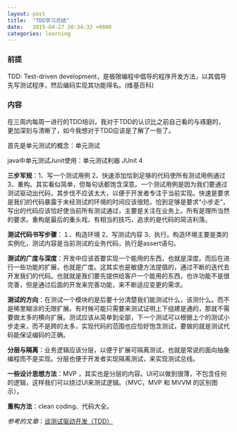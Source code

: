 ```yaml
---
layout: post
title:  "TDD学习总结"
date:   2015-04-27 20:34:32 +0800
categories: learning
---
```



### 前提

TDD: Test-driven development，是极限编程中倡导的程序开发方法，以其倡导先写测试程序，然后编码实现其功能得名。(维基百科)

### 内容

在三周内每周一进行的TDD培训，我对于TDD的认识比之前自己看的与琢磨的，更加深刻与清晰了，如今我想对于TDD应该是了解了一些了。

首先是单元测试的概念：单元测试

java中单元测试Junit使用：单元测试利器 JUnit 4

**三步军规**：1、写一个测试用例 2、快速添加恰到足够的代码使所有测试用例通过 3、重构。其实看似简单，但每句话都饱含深意。一个测试用例是因为我们要通过测试驱动出代码，其步伐不应该太大，以便于开发者专注于当前实现。快速是要求是我们的代码暴露于未经测试的环境的时间应该很短。恰到足够是要求“小步走”，写出的代码应该恰好使当前所有测试通过，主要是关注在业务上。所有是理所当然的要求。重构是最后的重头戏，有相当的技巧，追求的是代码的简洁利落。

**测试代码书写步骤**：１、构造环境 2、写测试内容 3、执行。构造环境主要是类的实例化，测试内容是当前测试的业务代码，执行是assert语句。

**测试的广度与深度**：开发中应该首要实现一个能用的东西，也就是深度。而后在进行一些功能的扩展，也就是广度。这其实也是敏捷方法提倡的，通过不断的迭代去开发我们的代码。也就就是我们要先提供给客户一个能用的东西，也许功能不是很完善，但是通过后面的开发来完善功能，来不断适应变更的需求。

**测试的方向**：在测试一个模块的是后要十分清楚我们能测试什么，该测什么。而不是稀里糊涂的无限扩展。有时候可能只需要来测试证明上下组建是通的，那就不需要做太多的横向扩展。测试应该从简单到全部，下一个测试可以根据上个的测试小步走来，而不是跨的太多，实现代码的范围也应恰好饱含测试，要做的就是测试代码能保证编码的正确。

**分层与隔离**：业务逻辑应该分层，以便于扩展可隔离测试，也就是常说的面向抽象编程而不是实现。分层也便于开发者实现隔离测试，来实现测试总线。

**一些设计思想方法**：MVP ，其实也是分层的内容。UI可以做到很薄，不包含任何的逻辑，这样我们可以绕过UI来测试逻辑。（MVC，MVP 和 MVVM 的区别图示）。

**重构方法**：clean coding、代码大全。

*参考的文章*：[谈测试驱动开发（TDD）](http://www.ibm.com/developerworks/cn/linux/l-tdd/)
